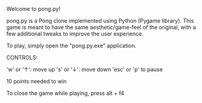 Welcome to pong.py!

pong.py is a Pong clone implemented using Python (Pygame library). This game is meant to have the same aesthetic/game-feel of the original, with a few additional tweaks to improve the user experience.

To play, simply open the "pong.py.exe" application.

CONTROLS:

'w' or '↑': move up
's' or '↓': move down
'esc' or 'p' to pause

10 points needed to win

To close the game while playing, press alt + f4
